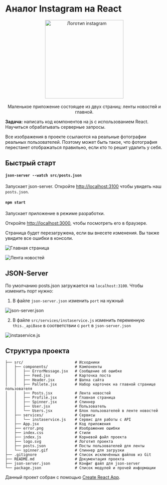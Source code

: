 # Аналог Instagram на React

<p align="center">
  
  <img src="https://www.pngkey.com/png/detail/1-13336_instagram-png-file-instagram-old-logo-png.png" width="250" alt="Логотип instagram">
  
  <br/>
  <br/>
  
  <span>
    Маленькое приложение состоящее из двух страниц: ленты новостей и главной.
  </span>
  
</p>

**Задача:** написать код компонентов на js с использованием React. Научиться обрабатывать серверные запросы.

Все изображения в проекте ссылаются на реальные фотографии реальных пользователей. Поэтому может быть такое, что фотография перестанет отображаться правильно, если кто то решит удалить у себя.

## Быстрый старт

#### `json-server --watch src/posts.json`

Запускает json-server. Откройте [http://localhost:3100](http://localhost:3100) чтобы увидеть наш `posts.json`.

#### `npm start`

Запускает приложение в режиме разработки.

Откройте [http://localhost:3000](http://localhost:3000), чтобы посмотреть его в браузере.

Страница будет перезагружена, если вы внесете изменения.
Вы также увидите все ошибки в консоли.

![Главная страница](https://raw.githubusercontent.com/chrisryana/instagram_react/3535752f3c753b0eea14325dba3280dc3860a2b7/index.png)

![Лента новостей](https://raw.githubusercontent.com/chrisryana/instagram_react/3535752f3c753b0eea14325dba3280dc3860a2b7/feeds.png)

## JSON-Server

По умолчанию posts.json загружается на `localhost:3100`. Чтобы изменить порт нужно:

1. В файле `json-server.json` изменить `port` на нужный

![json-server.json](https://raw.githubusercontent.com/chrisryana/instagram_react/da86b511d36b25e93b50861ee1176df23ba9ab5f/jsonConfig.png)

2. В файле `src/services/instaservice.js` изменить переменную `this._apiBase` в соответствии с `port` в `json-server.json`

![instaservice.js](https://raw.githubusercontent.com/chrisryana/instagram_react/da86b511d36b25e93b50861ee1176df23ba9ab5f/service.png)

## Структура проекта

```
├── src/                       # Исходники
│   ├── components/            # Компоненты
│   │   ├── ErrorMessage.jsx   # Сообщение об ошибке
│   │   ├── Feed.jsx           # Карточка поста
│   │   ├── Header.jsx         # Шапка сайта
│   │   ├── Pallete.jsx        # Набор карточек на главной странице пользователя
│   │   ├── Posts.jsx          # Лента новостей
│   │   ├── Profile.jsx        # Главная страница
│   │   ├── Spinner.jsx        # Спиннер
│   │   ├── User.jsx           # Пользователь
│   │   └── Users.jsx          # Блок пользователей в ленте новостей
│   ├── services/              # Сервисы
│   │   └── instaservice.js    # Сервис для работы с API
│   ├── App.jsx                # Код приложения
│   ├── error.png              # Изображение ошибки
│   ├── index.css              # Стили
│   ├── index.js               # Корневой файл проекта
│   ├── logo.svg               # Логотип проекта
│   ├── posts.json             # Посты пользователей для ленты
│   └── spinner.gif            # Спиннер для загрузки
├── .gitignore                 # Список исключённых файлов из Git
├── README.md                  # Документация проекта
├── json-server.json           # Конфиг файл для json-server
└── package.json               # Список модулей и прочей информации
```

Данный проект собран с помощью [Create React App](https://github.com/facebook/create-react-app).



